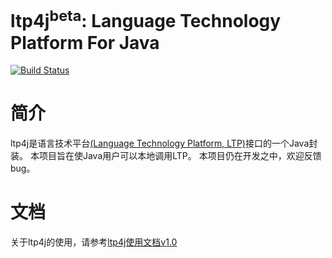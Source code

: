 ltp4j<sup>beta</sup>: Language Technology Platform For Java
============================================

[![Build Status](https://travis-ci.org/HIT-SCIR/ltp4j.svg?branch=integrate-test)](https://travis-ci.org/HIT-SCIR/ltp4j)

# 简介

ltp4j是语言技术平台[(Language Technology Platform, LTP)](https://github.com/HIT-SCIR/ltp)接口的一个Java封装。
本项目旨在使Java用户可以本地调用LTP。
本项目仍在开发之中，欢迎反馈bug。

# 文档

关于ltp4j的使用，请参考[ltp4j使用文档v1.0](https://github.com/HIT-SCIR/ltp4j/blob/master/doc/ltp4j-document-1.0.md)

